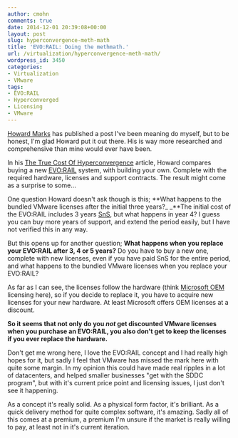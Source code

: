 ```yaml
---
author: cmohn
comments: true
date: 2014-12-01 20:39:08+00:00
layout: post
slug: hyperconvergence-meth-math
title: 'EVO:RAIL: Doing the methmath.'
url: /virtualization/hyperconvergence-meth-math/
wordpress_id: 3450
categories:
- Virtualization
- VMware
tags:
- EVO:RAIL
- Hyperconverged
- Licensing
- VMware
---
```



[Howard Marks](http://twitter.com/DeepStorageNet) has published a post I've been meaning do myself, but to be honest, I'm glad Howard put it out there. His is way more researched and comprehensive than mine would ever have been.


In his [The True Cost Of Hyperconvergence](http://www.networkcomputing.com/storage/the-true-cost-of-hyperconvergence/a/d-id/1317768?_mc=sm_nwc) article, Howard compares buying a new [EVO:RAIL](http://www.vmware.com/products/evorail) system, with building your own. Complete with the required hardware, licenses and support contracts. The result might come as a surprise to some...

<!--more-->


One question Howard doesn't ask though is this;
**What happens to the bundled VMware licenses after the initial three years?_ _**The initial cost of the EVO:RAIL includes 3 years [SnS](http://www.vmware.com/files/pdf/support/support_terms_conditions.pdf), but what happens in year 4? I guess you can buy more years of support, and extend the period easily, but I have not verified this in any way.




But this opens up for another question;
**What happens when you replace your EVO:RAIL after 3, 4 or 5 years?** Do you have to buy a new one, complete with new licenses, even if you have paid SnS for the entire period, and what happens to the bundled VMware licenses when you replace your EVO:RAIL?




As far as I can see, the licenses follow the hardware (think [Microsoft OEM](http://www.microsoft.com/oem/en/licensing/sblicensing/Pages/licensing_faq.aspx#fbid=aQQmENtQ93K?hashlink=faq3) licensing here), so if you decide to replace it, you have to acquire new licenses for your new hardware. At least Microsoft offers OEM licenses at a discount.




**So it seems that not only do you _not_ get discounted VMware licenses when you purchase an EVO:RAIL, you also don't get to keep the licenses if you ever replace the hardware.**




Don't get me wrong here, I love the EVO:RAIL concept and I had really high hopes for it, but sadly I feel that VMware has missed the mark here with quite some margin. In my opinion this could have made real ripples in a lot of datacenters, and helped smaller businesses "get with the SDDC program", but with it's current price point and licensing issues, I just don't see it happening.




As a concept it's really solid. As a physical form factor, it's brilliant. As a quick delivery method for quite complex software, it's amazing. Sadly all of this comes at a premium, a premium I'm unsure if the market is really willing to pay, at least not in it's current iteration.
